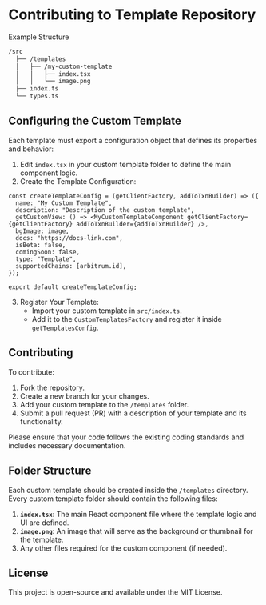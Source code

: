# Contributing to Template Repository

Example Structure

```bash
/src
  ├── /templates
  │   ├── /my-custom-template
  │   │   ├── index.tsx
  │   │   └── image.png
  ├── index.ts
  └── types.ts
```

## Configuring the Custom Template

Each template must export a configuration object that defines its properties and behavior:

1. Edit `index.tsx` in your custom template folder to define the main component logic.
2. Create the Template Configuration:

```tsx
const createTemplateConfig = (getClientFactory, addToTxnBuilder) => ({
  name: "My Custom Template",
  description: "Description of the custom template",
  getCustomView: () => <MyCustomTemplateComponent getClientFactory={getClientFactory} addToTxnBuilder={addToTxnBuilder} />,
  bgImage: image,
  docs: "https://docs-link.com",
  isBeta: false,
  comingSoon: false,
  type: "Template",
  supportedChains: [arbitrum.id],
});

export default createTemplateConfig;
```

3. Register Your Template:
   - Import your custom template in `src/index.ts`.
   - Add it to the `CustomTemplatesFactory` and register it inside `getTemplatesConfig`.

## Contributing

To contribute:

1. Fork the repository.
2. Create a new branch for your changes.
3. Add your custom template to the `/templates` folder.
4. Submit a pull request (PR) with a description of your template and its functionality.

Please ensure that your code follows the existing coding standards and includes necessary documentation.

## Folder Structure

Each custom template should be created inside the `/templates` directory. Every custom template folder should contain the following files:

1. **`index.tsx`**: The main React component file where the template logic and UI are defined.
2. **`image.png`**: An image that will serve as the background or thumbnail for the template.
3. Any other files required for the custom component (if needed).

## License

This project is open-source and available under the MIT License.
